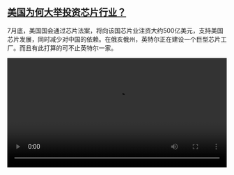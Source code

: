 <!--1666351023000-->
[美国为何大举投资芯片行业？](https://www.dw.com/zh/%E7%BE%8E%E5%9B%BD%E4%B8%BA%E4%BD%95%E5%A4%A7%E4%B8%BE%E6%8A%95%E8%B5%84%E8%8A%AF%E7%89%87%E8%A1%8C%E4%B8%9A%EF%BC%9F/a-63518024)
------

<p>7月底，美国国会通过芯片法案，将向该国芯片业注资大约500亿美元，支持美国芯片发展，同时减少对中国的依赖。在俄亥俄州，英特尔正在建设一个巨型芯片工厂。而且有此打算的可不止英特尔一家。</small></p><video src="https://tvdownloaddw-a.akamaihd.net/dwtv_video/flv/vdt_zh/2022/bchi221021_001_usachips_01r_AVC_1280x720.mp4" controls style="width:100%"></video>
